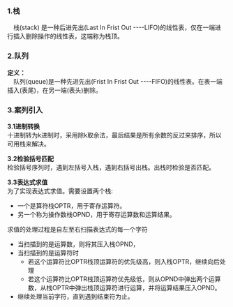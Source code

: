 ### 1.栈
　栈(stack) 是一种后进先出(Last In Frist Out ----LIFO)的线性表，仅在一端进行插入删除操作的线性表，这端称为栈顶。  
 
### 2.队列  
**定义：**  
　队列(queue)是一种先进先出(Frist In Frist Out ----FIFO)的线性表。在表一端插入(表尾)，在另一端(表头)删除。  
 
### 3.案列引入  
**3.1进制转换**  
十进制转为k进制时，采用除k取余法，最后结果是所有余数的反过来排序，所以可用栈来解决。  

**3.2检验括号匹配**  
检验括号序列时，遇到左括号入栈，遇到右括号出栈。出栈时检验是否匹配。  

**3.3表达式求值**    
为了实现表达式求值。需要设置两个栈:  
- 一个是算符栈OPTR，用于寄存运算符。
- 另一个称为操作数栈OPND，用于寄存运算数和运算结果。
  
求值的处理过程是自左至右扫描表达式的每一个字符  
- 当扫描到的是运算数，则将其压入栈OPND，  
- 当扫描到的是运算符时  
    - 若这个运算符比OPTR栈顶运算符的优先级高，则入栈OPTR，继续向后处理  
    - 若这个运算符比OPTR栈顶运算符优先级低，则从OPND中弹出两个运算数，从栈OPTR中弹出栈顶运算符进行运算，并将运算结果压入OPND。  
- 继续处理当前字符，直到遇到结束符为止。  
